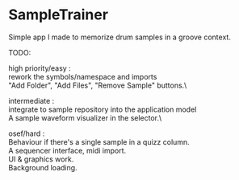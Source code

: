 # SampleTrainer
Simple app I made to memorize drum samples in a groove context.

TODO:

high priority/easy : \
rework the symbols/namespace and imports\
"Add Folder", "Add Files", "Remove Sample" buttons.\

intermediate : \
integrate to sample repository into the application model\
A sample waveform visualizer in the selector.\


osef/hard : \
Behaviour if there's a single sample in a quizz column.\
A sequencer interface, midi import.\
UI & graphics work.\
Background loading.
